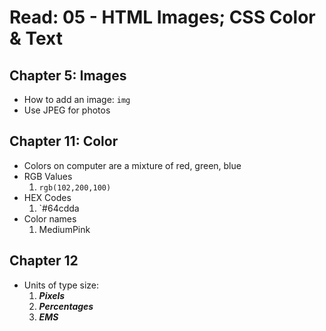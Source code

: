 # Read: 05 - HTML Images; CSS Color & Text

## Chapter 5: Images

- How to add an image:
`img`
- Use JPEG for photos

## Chapter 11: Color

- Colors on computer are a mixture of red, green, blue
- RGB Values
  1. `rgb(102,200,100)`
- HEX Codes
  1. `#64cdda
- Color names
  1. MediumPink

## Chapter 12

- Units of type size:
  1. ***Pixels***
  2. ***Percentages***
  3. ***EMS***
